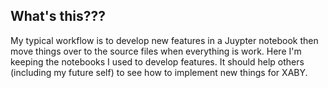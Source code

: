 ## What's this???

My typical workflow is to develop new features in a Juypter notebook then move things over to the source files when everything is work. Here I'm keeping the notebooks I used to develop features. It should help others (including my future self) to see how to implement new things for XABY.